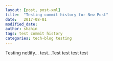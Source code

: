 ```yaml
---
layout: [post, post-xml]
title:  "Testing commit history for New Post"
date:   2017-08-01 
modified_date: 
author: shahin
tags: test commit history
categories: tech-blog testing
---
```

Testing netlify...
test...Test
test
test
test
